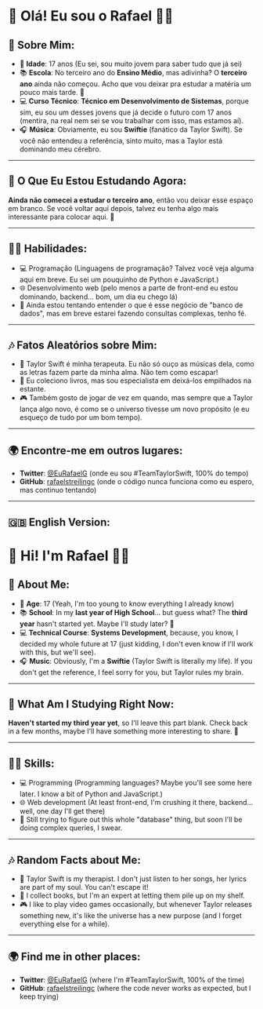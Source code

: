 # 👋 Olá! Eu sou o Rafael 👨‍💻

## 📝 Sobre Mim:

- 🎂 **Idade**: 17 anos (Eu sei, sou muito jovem para saber tudo que já sei)
- 📚 **Escola**: No terceiro ano do **Ensino Médio**, mas adivinha? O **terceiro ano** ainda não começou. Acho que vou deixar pra estudar a matéria um pouco mais tarde. 🤔
- 💻 **Curso Técnico**: **Técnico em Desenvolvimento de Sistemas**, porque sim, eu sou um desses jovens que já decide o futuro com 17 anos (mentira, na real nem sei se vou trabalhar com isso, mas estamos aí). 
- 🎧 **Música**: Obviamente, eu sou **Swiftie** (fanático da Taylor Swift). Se você não entendeu a referência, sinto muito, mas a Taylor está dominando meu cérebro.
  
---

## 🎯 O Que Eu Estou Estudando Agora:

**Ainda não comecei a estudar o terceiro ano**, então vou deixar esse espaço em branco. Se você voltar aqui depois, talvez eu tenha algo mais interessante para colocar aqui. 📅

---

## 👨‍💻 Habilidades:

- 💻 Programação (Linguagens de programação? Talvez você veja alguma aqui em breve. Eu sei um pouquinho de Python e JavaScript.)
- 🌐 Desenvolvimento web (pelo menos a parte de front-end eu estou dominando, backend… bom, um dia eu chego lá)
- 🔧 Ainda estou tentando entender o que é esse negócio de "banco de dados", mas em breve estarei fazendo consultas complexas, tenho fé.

---

## 🎶 Fatos Aleatórios sobre Mim:

- 🎤 Taylor Swift é minha terapeuta. Eu não só ouço as músicas dela, como as letras fazem parte da minha alma. Não tem como escapar!
- 📖 Eu coleciono livros, mas sou especialista em deixá-los empilhados na estante. 
- 🎮 Também gosto de jogar de vez em quando, mas sempre que a Taylor lança algo novo, é como se o universo tivesse um novo propósito (e eu esqueço de tudo por um bom tempo).

---

## 🌍 Encontre-me em outros lugares:

- **Twitter**: [@EuRafaelG](https://twitter.com/EuRafaelG) (onde eu sou #TeamTaylorSwift, 100% do tempo)
- **GitHub**: [rafaelstreilingc](https://github.com/rafaelstreilingc) (onde o código nunca funciona como eu espero, mas continuo tentando)

---

## 🇬🇧 English Version:

# 👋 Hi! I'm Rafael 👨‍💻

## 📝 About Me:

- 🎂 **Age**: 17 (Yeah, I'm too young to know everything I already know)
- 📚 **School**: In my **last year of High School**... but guess what? The **third year** hasn't started yet. Maybe I'll study later? 🤔
- 💻 **Technical Course**: **Systems Development**, because, you know, I decided my whole future at 17 (just kidding, I don't even know if I'll work with this, but we'll see). 
- 🎧 **Music**: Obviously, I'm a **Swiftie** (Taylor Swift is literally my life). If you don't get the reference, I feel sorry for you, but Taylor rules my brain.
  
---

## 🎯 What Am I Studying Right Now:

**Haven't started my third year yet**, so I'll leave this part blank. Check back in a few months, maybe I'll have something more interesting to share. 📅

---

## 👨‍💻 Skills:

- 💻 Programming (Programming languages? Maybe you'll see some here later. I know a bit of Python and JavaScript.)
- 🌐 Web development (At least front-end, I'm crushing it there, backend... well, one day I'll get there)
- 🔧 Still trying to figure out this whole "database" thing, but soon I'll be doing complex queries, I swear.

---

## 🎶 Random Facts about Me:

- 🎤 Taylor Swift is my therapist. I don't just listen to her songs, her lyrics are part of my soul. You can't escape it!
- 📖 I collect books, but I'm an expert at letting them pile up on my shelf.
- 🎮 I like to play video games occasionally, but whenever Taylor releases something new, it's like the universe has a new purpose (and I forget everything else for a while).

---

## 🌍 Find me in other places:

- **Twitter**: [@EuRafaelG](https://twitter.com/EuRafaelG) (where I'm #TeamTaylorSwift, 100% of the time)
- **GitHub**: [rafaelstreilingc](https://github.com/rafaelstreilingc) (where the code never works as expected, but I keep trying)
